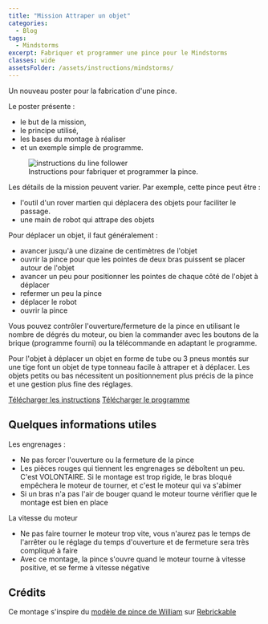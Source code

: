 ```yaml
---
title: "Mission Attraper un objet"
categories:
  - Blog
tags:
  - Mindstorms
excerpt: Fabriquer et programmer une pince pour le Mindstorms
classes: wide
assetsFolder: /assets/instructions/mindstorms/
---
```


Un nouveau poster pour la fabrication d'une pince.

Le poster présente :
- le but de la mission,
- le principe utilisé,
- les bases du montage à réaliser
- et un exemple simple de programme.

<figure>
  <img src="{{page.assetsFolder}}mission-pince.png" alt="instructions du line follower">
  <figcaption>Instructions pour fabriquer et programmer la pince.</figcaption>
</figure>
<!-- 1024 × 768 -->


Les détails de la mission peuvent varier.
Par exemple, cette pince peut être :
- l'outil d'un rover martien qui déplacera des objets pour faciliter le passage.
- une main de robot qui attrape des objets


Pour déplacer un objet, il faut généralement :
- avancer jusqu'à une dizaine de centimètres de l'objet
- ouvrir la pince pour que les pointes de deux bras puissent se placer autour de l'objet
- avancer un peu pour positionner les pointes de chaque côté de l'objet à déplacer
- refermer un peu la pince
- déplacer le robot
- ouvrir la pince

Vous pouvez contrôler l'ouverture/fermeture de la pince en utilisant le nombre de dégrés du moteur, ou bien la commander avec les boutons de la brique (programme fourni) ou la télécommande en adaptant le programme.

Pour l'objet à déplacer un objet en forme de tube ou 3 pneus montés sur une tige font un objet de type tonneau facile à attraper et à déplacer. Les objets petits ou bas nécessitent un positionnement plus précis de la pince et une gestion plus fine des réglages.


<a href="{{page.assetsFolder}}mission-pince.pdf" target="_blank" class=".btn .btn--success .btn--large">Télécharger les instructions</a>
<bt>
</bt>
<a href="{{page.assetsFolder}}mission-pince.ev3" target="_blank" class=".btn .btn--success .btn--large">Télécharger le programme</a>


## Quelques informations utiles

Les engrenages :
- Ne pas forcer l'ouverture ou la fermeture de la pince
- Les pièces rouges qui tiennent les engrenages se déboîtent un peu. C'est VOLONTAIRE. Si le montage est trop rigide, le bras bloqué empêchera le moteur de tourner, et c'est le moteur qui va s'abimer
- Si un bras n'a pas l'air de bouger quand le moteur tourne vérifier que le montage est bien en place

La vitesse du moteur
- Ne pas faire tourner le moteur trop vite, vous n'aurez pas le temps de l'arrêter ou le réglage du temps d'ouverture et de fermeture sera très compliqué à faire
- Avec ce montage, la pince s'ouvre quand le moteur tourne à vitesse positive, et se ferme à vitesse négative



## Crédits

Ce montage s'inspire du [modèle de pince de William](https://rebrickable.com/mocs/MOC-3533/DLuders/most-simple-ev3-robot-claw-by-william/#comments) sur [Rebrickable](https://rebrickable.com)


